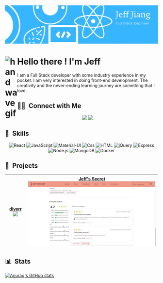 ![BannerGIF](https://github.com/jeff-try-code/jeff-try-code/blob/main/banner.gif)

# <img alt="handwavegif" src="https://user-images.githubusercontent.com/39513876/112366216-8cfe7400-8cfe-11eb-8116-7d3dbae20e97.gif" width='40' align="left"/> Hello there ! I'm Jeff

I am a Full Stack developer with some industry experience in my pocket. I am very interested in doing front-end development. The creativity and the never-ending learning journey are something that I love.

##  🤝🏻 &nbsp;Connect with Me

<p align="center">
<a href="https://www.linkedin.com/in/jeff-try-code/"><img src="https://img.shields.io/badge/-Jeff%20Jiang-0077B5?style=for-the-badge&logo=Linkedin&logoColor=white"/></a>
<a href="mailto:jeff.try.code@gmail.com"><img src="https://img.shields.io/badge/-jeff.try.code@gmail.com-D14836?style=for-the-badge&logo=Gmail&logoColor=white"/></a>
</p>


## 🚀 &nbsp;Skills
<p align="center">
  <img alt="React" src="https://img.shields.io/badge/React-0088CC?logo=react&logoColor=white&style=for-the-badge" />
  <img alt="JavaScript" src="https://img.shields.io/badge/JavaScript-E89313?logo=javascript&logoColor=white&style=for-the-badge" />
  <img alt="Material-UI" src="https://img.shields.io/badge/Material%20ui-2496ED?logo=Material-UI&logoColor=white&style=for-the-badge" />
  <img alt="Css" src="https://img.shields.io/badge/CSS-1572B6?logo=css3&logoColor=white&style=for-the-badge" />
  <img alt="HTML" src="https://img.shields.io/badge/HTML-E34F26?logo=html5&logoColor=white&style=for-the-badge" />
  <img alt="jQuery" src="https://img.shields.io/badge/jQuery-0769AD?logo=jQuery&logoColor=white&style=for-the-badge" />
  <img alt="Express" src="https://img.shields.io/badge/express-000000?logo=express&logoColor=white&style=for-the-badge" />
  <img alt="Node.js" src="https://img.shields.io/badge/node.js-339933?logo=node.js&logoColor=white&style=for-the-badge" />
  <img alt="MongoDB" src="https://img.shields.io/badge/MongoDB-47A248?logo=mongodb&logoColor=white&style=for-the-badge" />  
  <img alt="Docker" src="https://img.shields.io/badge/docker-2496ED?logo=docker&logoColor=white&style=for-the-badge" />
</p>

## 🎨 &nbsp;Projects
<a href="https://github.com/hratx-blue-ocean/diverr">diverr</a> ![](https://media.giphy.com/media/gkihsToPQCgBc6El4X/giphy.gif) | <a href="https://github.com/ht-atx55-team-timbre/project-catwalk">Jeff's Secret</a> ![](https://github.com/ht-atx55-team-timbre/project-catwalk/blob/master/client/data/gifs/reviews.gif) 
--- | --- 

## 📊 &nbsp;Stats

[![Anurag's GitHub stats](https://github-readme-stats.vercel.app/api?username=jeff-try-code)](https://github.com/anuraghazra/github-readme-stats)


<!--
**jeff-try-code/jeff-try-code** is a ✨ _special_ ✨ repository because its `README.md` (this file) appears on your GitHub profile.

Here are some ideas to get you started:

- 🔭 I’m currently working on ...
- 🌱 I’m currently learning ...
- 👯 I’m looking to collaborate on ...
- 🤔 I’m looking for help with ...
- 💬 Ask me about ...
- 📫 How to reach me: ...
- 😄 Pronouns: ...
- ⚡ Fun fact: ...
-->
